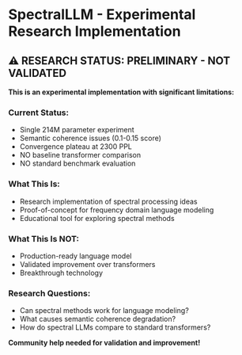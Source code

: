 # SpectralLLM - Experimental Research Implementation

## ⚠️ RESEARCH STATUS: PRELIMINARY - NOT VALIDATED

**This is an experimental implementation with significant limitations:**

### Current Status:
- Single 214M parameter experiment
- Semantic coherence issues (0.1-0.15 score)
- Convergence plateau at 2300 PPL
- NO baseline transformer comparison
- NO standard benchmark evaluation

### What This Is:
- Research implementation of spectral processing ideas
- Proof-of-concept for frequency domain language modeling
- Educational tool for exploring spectral methods

### What This Is NOT:
- Production-ready language model
- Validated improvement over transformers
- Breakthrough technology

### Research Questions:
- Can spectral methods work for language modeling?
- What causes semantic coherence degradation?
- How do spectral LLMs compare to standard transformers?

**Community help needed for validation and improvement!**
